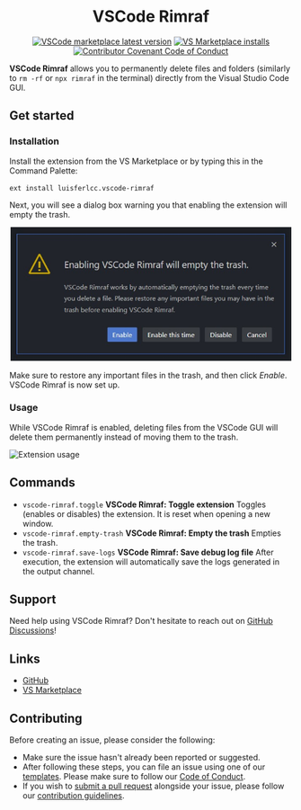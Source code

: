 <div align="center">

# VSCode Rimraf

[![VSCode marketplace latest version](https://img.shields.io/visual-studio-marketplace/v/luisferlcc.vscode-rimraf?color=blue&logo=visualstudiocode&logoColor=27b4f4)](https://marketplace.visualstudio.com/items?itemName=luisferlcc.vscode-rimraf)
[![VS Marketplace installs](https://img.shields.io/visual-studio-marketplace/i/luisferlcc.vscode-rimraf?label=installs&logo=visualstudiocode&logoColor=27b4f4)](https://marketplace.visualstudio.com/items?itemName=luisferlcc.vscode-rimraf)
[![Contributor Covenant Code of Conduct](https://img.shields.io/badge/Contributor%20Covenant-2.1-5e0d73)](https://github.com/luisferlcc/vscode-rimraf/blob/master/.github/CODE_OF_CONDUCT.md)

</div>

**VSCode Rimraf** allows you to permanently delete files and folders (similarly to `rm -rf` or `npx rimraf` in the terminal) directly
from the Visual Studio Code GUI.

## Get started

### Installation

Install the extension from the VS Marketplace or by typing this in the Command Palette:

```sh-session
ext install luisferlcc.vscode-rimraf
```

Next, you will see a dialog box warning you that enabling the extension will empty the trash.

<div align="center">
	<img src="https://raw.githubusercontent.com/luisferlcc/vscode-rimraf/HEAD/media/warning.jpg" alt="Trash warning" width="500">
</div>

Make sure to restore any important files in the trash, and then click _Enable_. VSCode Rimraf is now set up.

### Usage

While VSCode Rimraf is enabled, deleting files from the VSCode GUI will delete them permanently instead of moving them to the trash.

![Extension usage](https://raw.githubusercontent.com/luisferlcc/vscode-rimraf/HEAD/media/get-started.gif)

## Commands

-   `vscode-rimraf.toggle` **VSCode Rimraf: Toggle extension** Toggles (enables or disables) the extension. It is reset when opening
    a new window.
-   `vscode-rimraf.empty-trash` **VSCode Rimraf: Empty the trash** Empties the trash.
-   `vscode-rimraf.save-logs` **VSCode Rimraf: Save debug log file** After execution, the extension will automatically save the logs
    generated in the output channel.

## Support

Need help using VSCode Rimraf? Don't hesitate to reach out on
[GitHub Discussions](https://github.com/luisferlcc/vscode-rimraf/discussions/categories/q-a)!

## Links

-   [GitHub](https://github.com/luisferlcc/vscode-rimraf)
-   [VS Marketplace](https://marketplace.visualstudio.com/items?itemName=luisferlcc.vscode-rimraf)

## Contributing

Before creating an issue, please consider the following:

-   Make sure the issue hasn't already been reported or suggested.
-   After following these steps, you can file an issue using one of our
    [templates](https://github.com/luisferlcc/vscode-rimraf/issues/new/choose). Please make sure to follow our
    [Code of Conduct](https://github.com/luisferlcc/vscode-rimraf/blob/master/.github/CODE_OF_CONDUCT.md).
-   If you wish to [submit a pull request](https://github.com/luisferlcc/vscode-rimraf/compare) alongside your issue, please follow
    our [contribution guidelines](https://github.com/luisferlcc/vscode-rimraf/blob/master/.github/CONTRIBUTING.md).
